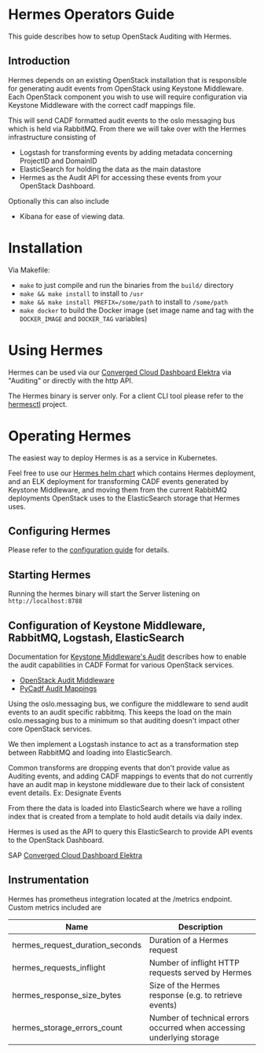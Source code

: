 <!--
SPDX-FileCopyrightText: 2025 SAP SE

SPDX-License-Identifier: Apache-2.0
-->

# Hermes Operators Guide

This guide describes how to setup OpenStack Auditing with Hermes.

## Introduction

Hermes depends on an existing OpenStack installation that is responsible for generating
audit events from OpenStack using Keystone Middleware. Each OpenStack component you wish to 
use will require configuration via Keystone Middleware with the correct cadf mappings file.

This will send CADF formatted audit events to the oslo messaging bus which is held via RabbitMQ. 
From there we will take over with the Hermes infrastructure consisting of 

* Logstash for transforming events by adding metadata concerning ProjectID and DomainID
* ElasticSearch for holding the data as the main datastore
* Hermes as the Audit API for accessing these events from your OpenStack Dashboard.

Optionally this can also include

* Kibana for ease of viewing data.

# Installation 

Via Makefile:

* `make` to just compile and run the binaries from the `build/` directory
* `make && make install` to install to `/usr`
* `make && make install PREFIX=/some/path` to install to `/some/path`
* `make docker` to build the Docker image (set image name and tag with the `DOCKER_IMAGE` and `DOCKER_TAG` variables)

# Using Hermes

Hermes can be used via our [Converged Cloud Dashboard Elektra](https://github.com/sapcc/elektra) 
via "Auditing" or directly with the http API.

The Hermes binary is server only. For a client CLI tool please refer to the [hermesctl](https://github.com/sapcc/hermes-ctl) project.

# Operating Hermes

The easiest way to deploy Hermes is as a service in Kubernetes.

Feel free to use our [Hermes helm chart](https://github.com/sapcc/helm-charts/tree/master/openstack/hermes)
which contains Hermes deployment, and an ELK deployment for transforming CADF events generated by Keystone Middleware, 
and moving them from the current RabbitMQ deployments OpenStack uses to the ElasticSearch storage that Hermes uses.

## Configuring Hermes

Please refer to the [configuration guide](./config.md) for details.

## Starting Hermes

Running the hermes binary will start the Server listening on `http://localhost:8788`

## Configuration of Keystone Middleware, RabbitMQ, Logstash, ElasticSearch

Documentation for [Keystone Middleware's Audit](https://docs.OpenStack.org/keystonemiddleware/latest/audit.html) 
describes how to enable the audit capabilities in CADF Format for
various OpenStack services. 

* [OpenStack Audit Middleware](https://github.com/sapcc/OpenStack-audit-middleware)
* [PyCadf Audit Mappings](https://github.com/OpenStack/pycadf/tree/master/etc/pycadf)

Using the oslo.messaging bus, we configure the middleware to send audit 
events to an audit specific rabbitmq. This keeps the load on the main
oslo.messaging bus to a minimum so that auditing doesn't impact other 
core OpenStack services.

We then implement a Logstash instance to act as a transformation step between RabbitMQ and
loading into ElasticSearch. 

Common transforms are dropping events that don't provide value as Auditing 
events, and adding CADF mappings to events that do not currently have an 
audit map in keystone middleware due to their lack of consistent event details.
Ex: Designate Events 

From there the data is loaded into ElasticSearch where we have a rolling 
index that is created from a template to hold audit details via daily 
index.

Hermes is used as the API to query this ElasticSearch to provide API events
to the OpenStack Dashboard. 

SAP [Converged Cloud Dashboard Elektra](https://github.com/sapcc/elektra) 

## Instrumentation 

Hermes has prometheus integration located at the /metrics endpoint. Custom metrics included are

| **Name** | **Description** | 
| --- | --- | 
| hermes_request_duration_seconds | Duration of a Hermes request | 
| hermes_requests_inflight |  Number of inflight HTTP requests served by Hermes |
| hermes_response_size_bytes | Size of the Hermes response (e.g. to retrieve events) | 
| hermes_storage_errors_count | Number of technical errors occurred when accessing underlying storage | 

